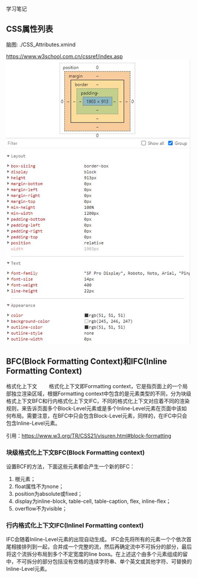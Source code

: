 学习笔记

## CSS属性列表
脑图: ./CSS_Attributes.xmind

https://www.w3school.com.cn/cssref/index.asp  
![CSS属性-例子](./CSS属性分类.JPG)


## BFC(Block Formatting Context)和IFC(Inline Formatting Context)
格式化上下文
  格式化上下文即Formatting context，它是指页面上的一个局部独立渲染区域，根据Formatting context中包含的是元素类型的不同，分为块级格式上下文BFC和行内格式化上下文IFC，不同的格式化上下文对应着不同的渲染规则，来告诉页面多个Block-Level元素或是多个Inline-Level元素在页面中该如何布局。需要注意，在BFC中只会包含Block-Level元素，同样的，在IFC中只会包含Inline-Level元素。

引用：https://www.w3.org/TR/CSS21/visuren.html#block-formatting

### 块级格式化上下文BFC(Block Formatting context)
设置BCF的方法，下面这些元素都会产生一个新的BFC：
1. 根元素；
2. float属性不为none；
3. position为absolute或fixed；
4. display为inline-block, table-cell, table-caption, flex, inline-flex；
5. overflow不为visible；

### 行内格式化上下文IFC(Inlinel Formatting context)
IFC会随着Inline-Level元素的出现自动生成。
IFC会先将所有的元素一个个依次首尾相接排列到一起，合并成一个完整的流，然后再确定流中不可拆分的部分，最后将这个流拆分布局到多个不定宽度的line boxs。在上述这个由多个元素组成的留中，不可拆分的部分包括没有空格的连续字符串、单个英文或其他字符、可替换的Inline-Level元素。